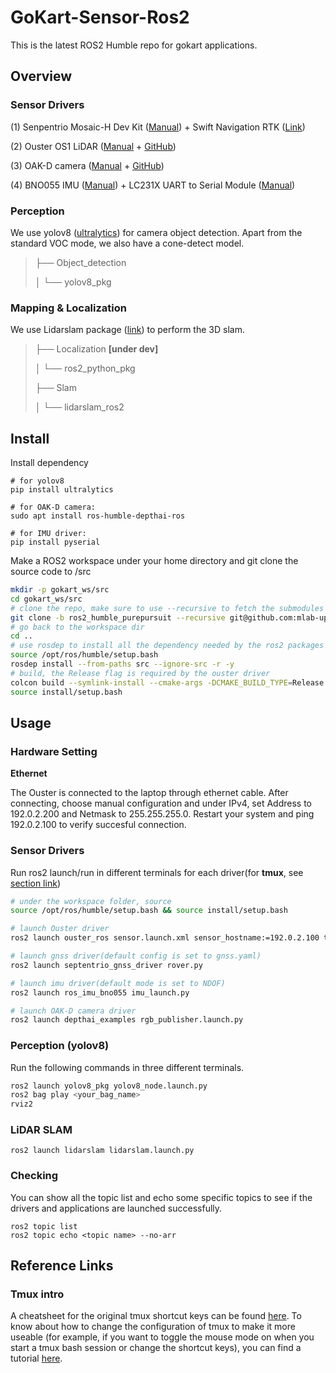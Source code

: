 # GoKart-Sensor-Ros2

This is the latest ROS2 Humble repo for gokart applications.



## Overview

### Sensor Drivers

(1) Senpentrio Mosaic-H Dev Kit ([Manual](https://www.septentrio.com/en/products/gps/gnss-receiver-modules/mosaichdevkit)) + Swift Navigation RTK ([Link](https://www.swiftnav.com/skylark))

(2) Ouster OS1 LiDAR ([Manual](https://data.ouster.io/downloads/software-user-manual/software-user-manual-v2p0.pdf) + [GitHub](https://github.com/ouster-lidar/ouster-ros/tree/ros2-foxy))

(3) OAK-D camera ([Manual](https://docs.luxonis.com/projects/hardware/en/latest/pages/BW1098OAK.html) + [GitHub](https://github.com/luxonis/depthai-ros))

(4) BNO055 IMU ([Manual](https://cdn-shop.adafruit.com/datasheets/BST_BNO055_DS000_12.pdf)) + LC231X UART to Serial Module ([Manual](https://www.digikey.com/en/products/detail/ftdi-future-technology-devices-international-ltd/LC231X/6823712))

### Perception

We use yolov8 ([ultralytics](https://docs.ultralytics.com/)) for camera object detection. Apart from the standard VOC mode, we also have a cone-detect model.

> ├── Object_detection
>
> │   └── yolov8_pkg



### Mapping & Localization

We use Lidarslam package ([link](https://github.com/rsasaki0109/lidarslam_ros2)) to perform the 3D slam. 

> ├── Localization **[under dev]**
>
> │   └── ros2_python_pkg
>
> ├── Slam
>
> │   └── lidarslam_ros2



## Install

Install dependency

```
# for yolov8
pip install ultralytics

# for OAK-D camera:
sudo apt install ros-humble-depthai-ros

# for IMU driver:
pip install pyserial
```

Make a ROS2 workspace under your home directory and git clone the source code to /src

```bash
mkdir -p gokart_ws/src
cd gokart_ws/src
# clone the repo, make sure to use --recursive to fetch the submodules
git clone -b ros2_humble_purepursuit --recursive git@github.com:mlab-upenn/gokart-sensor.git
# go back to the workspace dir
cd ..
# use rosdep to install all the dependency needed by the ros2 packages
source /opt/ros/humble/setup.bash
rosdep install --from-paths src --ignore-src -r -y
# build, the Release flag is required by the ouster driver
colcon build --symlink-install --cmake-args -DCMAKE_BUILD_TYPE=Release
source install/setup.bash
```



## Usage

### Hardware Setting

**Ethernet**

The Ouster is connected to the laptop through ethernet cable. After connecting, choose manual configuration and under IPv4, set Address to 192.0.2.200 and Netmask to 255.255.255.0. Restart your system and ping 192.0.2.100 to verify succesful connection.



### Sensor Drivers

Run ros2 launch/run in different terminals for each driver(for **tmux**, see [section link](#tmux-intro))

```bash
# under the workspace folder, source
source /opt/ros/humble/setup.bash && source install/setup.bash

# launch Ouster driver
ros2 launch ouster_ros sensor.launch.xml sensor_hostname:=192.0.2.100 timestamp_mode:=TIME_FROM_ROS_TIME

# launch gnss driver(default config is set to gnss.yaml)
ros2 launch septentrio_gnss_driver rover.py

# launch imu driver(default mode is set to NDOF)
ros2 launch ros_imu_bno055 imu_launch.py

# launch OAK-D camera driver
ros2 launch depthai_examples rgb_publisher.launch.py
```

### Perception (yolov8)

Run the following commands in three different terminals.

```bash
ros2 launch yolov8_pkg yolov8_node.launch.py
ros2 bag play <your_bag_name>
rviz2
```

### LiDAR SLAM

```
ros2 launch lidarslam lidarslam.launch.py
```


### Checking
You can show all the topic list and echo some specific topics to see if the drivers and applications are launched successfully.
```
ros2 topic list
ros2 topic echo <topic name> --no-arr
```



## Reference Links

### Tmux intro

A cheatsheet for the original tmux shortcut keys can be found [here](https://tmuxcheatsheet.com/). To know about how to change the configuration of tmux to make it more  useable (for example, if you want to toggle the mouse mode on when you  start a tmux bash session or change the shortcut keys), you can find a  tutorial [here](https://www.hamvocke.com/blog/a-guide-to-customizing-your-tmux-conf/).

